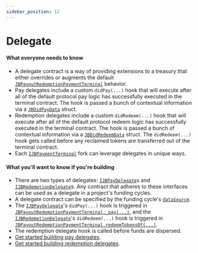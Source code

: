 ```yaml
---
sidebar_position: 12
---
```


# Delegate

#### What everyone needs to know

* A delegate contract is a way of providing extensions to a treasury that either overrides or augments the default [`JBPayoutRedemptionPaymentTerminal`](../../api/contracts/or-abstract/jbpayoutredemptionpaymentterminal/) behavior.
* Pay delegates include a custom `didPay(...)` hook that will execute after all of the default protocol pay logic has successfully executed in the terminal contract. The hook is passed a bunch of contextual information via a [`JBDidPayData`](../../api/data-structures/jbdidpaydata.md) struct.
* Redemption delegates include a custom `didRedeem(...)` hook that will execute after all of the default protocol redeem logic has successfully executed in the terminal contract. The hook is passed a bunch of contextual information via a [`JBDidRedeemData`](../../api/data-structures/jbdidredeemdata.md) struct. The `didRedeem(...)` hook gets called before any reclaimed tokens are transferred out of the terminal contract.
* Each [`IJBPaymentTerminal`](../../api/interfaces/ijbpaymentterminal.md) fork can leverage delegates in unique ways.

#### What you'll want to know if you're building

* There are two types of delegates: [`IJBPayDelegate`](../../api/interfaces/ijbpaydelegate.md)s and [`IJBRedemptionDelegate`](../../api/interfaces/ijbredemptiondelegate.md)s. Any contract that adheres to these interfaces can be used as a delegate in a project's funding cycles.
* A delegate contract can be specified by the funding cycle's [`dataSource`](data-source.md).
* The [`IJBPayDelegate`](../../api/interfaces/ijbpaydelegate.md)'s `didPay(...)` hook is triggered in [`JBPayoutRedemptionPaymentTerminal._pay(...)`](../../api/contracts/or-abstract/jbpayoutredemptionpaymentterminal/write/_pay.md), and the [`IJBRedemptionDelegate`](../../api/interfaces/ijbredemptiondelegate.md)'s `didRedeem(...)` hook is triggered in [`JBPayoutRedemptionPaymentTerminal.redeemTokensOf(...)`](../../api/contracts/or-abstract/jbpayoutredemptionpaymentterminal/write/redeemtokensof.md).
* The redemption delegate hook is called before funds are dispersed.
* [Get started building pay delegates](../../build/treasury-extensions/pay-delegate.md).
* [Get started building redemption delegates](../../build/treasury-extensions/redemption-delegate.md).
